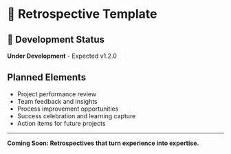# 🔄 Retrospective Template

## 🚧 Development Status
**Under Development** - Expected v1.2.0

## Planned Elements
- Project performance review
- Team feedback and insights
- Process improvement opportunities
- Success celebration and learning capture
- Action items for future projects

---
**Coming Soon: Retrospectives that turn experience into expertise.**
